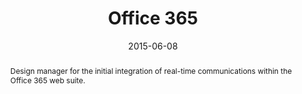 ---
eleventyExcludeFromCollections: false

permalink: "enterprise/office-365/index.html"
dynamicPermalink: false
eleventyNavigation:
  key: Office 365
  parent: Projects

layout: article.njk
title: Office 365
client: Microsoft
partner: Office Design Group
date: 2015-06-08
abstract: Design manager for the initial integration of real-time communications within the Office 365 web suite.
headline: Skype 💕 Office 365
collaborators:
 - Anna-Leena Brinck
 - Enrique Quiroz Valdez
 - Oliver Scholz
hero:
 - /img/hero/microsoft/office365.jpg
text:
  - The brief was simple - how do you make a Skype for Business client fit into
    the workflow of a typical Outlook information worker, but still make it feel like it was
    part of Office 365 all along?
  - Myself and the team took particular care to align typography, grids and even
    themes to ensure that the Skype app felt at home alongside e-mail, but also
    respected the environment it was in and any customisation choices that the
    user had made. 
thumbnail:
  - thumbnail-0365.png
media:
  - office-365.png
tags: 
 - desktop
video:
 - https://www.youtube.com/watch?v=Hm8FYuvqXV8
---